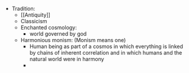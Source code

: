 * Tradition:
	* [[Antiquity]]
	* Classicism
	* Enchanted cosmology: 
		* world governed by god
	* Harmonious monism: (Monism means one)
		* Human being as part of a cosmos in which everything is linked by chains of inherent correlation and in which humans and the natural world were in harmony
		* 